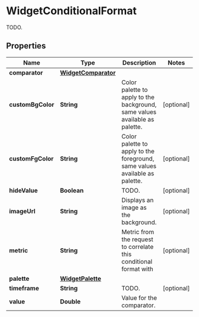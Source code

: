 

# WidgetConditionalFormat

TODO.
## Properties

Name | Type | Description | Notes
------------ | ------------- | ------------- | -------------
**comparator** | [**WidgetComparator**](WidgetComparator.md) |  | 
**customBgColor** | **String** | Color palette to apply to the background, same values available as palette. |  [optional]
**customFgColor** | **String** | Color palette to apply to the foreground, same values available as palette. |  [optional]
**hideValue** | **Boolean** | TODO. |  [optional]
**imageUrl** | **String** | Displays an image as the background. |  [optional]
**metric** | **String** | Metric from the request to correlate this conditional format with |  [optional]
**palette** | [**WidgetPalette**](WidgetPalette.md) |  | 
**timeframe** | **String** | TODO. |  [optional]
**value** | **Double** | Value for the comparator. | 



